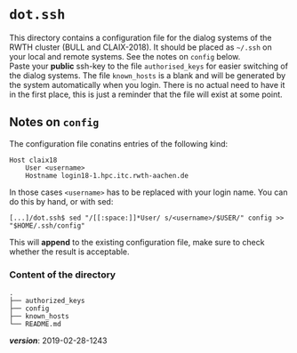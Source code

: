 # `dot.ssh`

This directory contains a configuration file for the dialog systems
of the RWTH cluster (BULL and CLAIX-2018).
It should be placed as `~/.ssh` on your local and remote systems. 
See the notes on `config` below.  
Paste your **public** ssh-key to the file `authorised_keys` for
easier switching of the dialog systems. 
The file `known_hosts` is a blank and will be generated 
by the system automatically when you login. 
There is no actual need to have it in the first place,
this is just a reminder that the file will exist at some point.

## Notes on `config`

The configuration file conatins entries of the following kind:
```
Host claix18
    User <username>
    Hostname login18-1.hpc.itc.rwth-aachen.de
```
In those cases `<username>` has to be replaced with your login name.
You can do this by hand, or with sed:
```
[...]/dot.ssh$ sed "/[[:space:]]*User/ s/<username>/$USER/" config >> "$HOME/.ssh/config"
```
This will __append__ to the existing configuration file, 
make sure to check whether the result is acceptable.

### Content of the directory
```
.
├── authorized_keys
├── config
├── known_hosts
└── README.md
```

___version___: 2019-02-28-1243

